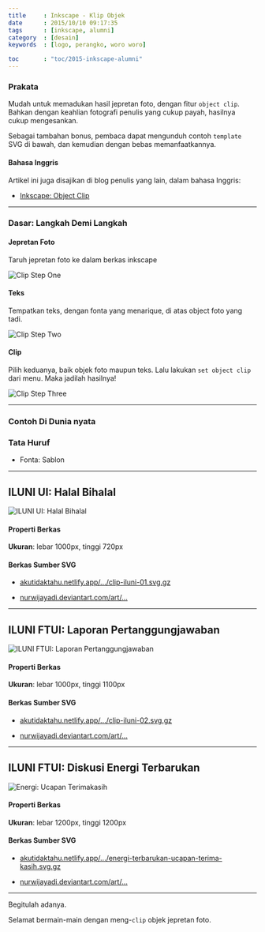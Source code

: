 ```yaml
---
title     : Inkscape - Klip Objek
date      : 2015/10/10 09:17:35
tags      : [inkscape, alumni]
category  : [desain]
keywords  : [logo, perangko, woro woro]

toc       : "toc/2015-inkscape-alumni"
---
```


### Prakata

Mudah untuk memadukan hasil jepretan foto,
dengan fitur `object clip`.
Bahkan dengan keahlian fotografi penulis yang cukup payah,
hasilnya cukup mengesankan.

Sebagai tambahan bonus,
pembaca dapat mengunduh contoh `template` SVG di bawah,
dan kemudian dengan bebas memanfaatkannya. 

#### Bahasa Inggris

Artikel ini juga disajikan di blog penulis yang lain,
dalam bahasa Inggris:

* [Inkscape: Object Clip][english-version]

-- -- --

### Dasar: Langkah Demi Langkah

#### Jepretan Foto

Taruh jepretan foto ke dalam berkas inkscape

![Clip Step One][image-step-photo]

#### Teks

Tempatkan teks, dengan fonta yang menarique,
di atas object foto yang tadi.

![Clip Step Two][image-step-text]

#### Clip

Pilih keduanya, baik objek foto maupun teks.
Lalu lakukan `set object clip` dari menu.
Maka jadilah hasilnya!

![Clip Step Three][image-step-clip]

-- -- --

### Contoh Di Dunia nyata

### Tata Huruf

* Fonta: Sablon

-- -- --

## ILUNI UI: Halal Bihalal

![ILUNI UI: Halal Bihalal][image-iluni-ui]

#### Properti Berkas

**Ukuran**: lebar 1000px, tinggi 720px

#### Berkas Sumber SVG

* [akutidaktahu.netlify.app/.../clip-iluni-01.svg.gz][dotfiles-iluni-ui]

* [nurwijayadi.deviantart.com/art/...][deviant-iluni-ui]

-- -- --

## ILUNI FTUI: Laporan Pertanggungjawaban

![ILUNI FTUI: Laporan Pertanggungjawaban][image-iluni-ftui]

#### Properti Berkas

**Ukuran**: lebar 1000px, tinggi 1100px

#### Berkas Sumber SVG

* [akutidaktahu.netlify.app/.../clip-iluni-02.svg.gz][dotfiles-iluni-ftui]

* [nurwijayadi.deviantart.com/art/...][deviant-iluni-ftui]

-- -- --

## ILUNI FTUI: Diskusi Energi Terbarukan

![Energi: Ucapan Terimakasih][image-energi-trims]

#### Properti Berkas

**Ukuran**: lebar 1200px, tinggi 1200px

#### Berkas Sumber SVG

* [akutidaktahu.netlify.app/.../energi-terbarukan-ucapan-terima-kasih.svg.gz][dotfiles-energi-trims]

* [nurwijayadi.deviantart.com/art/...][deviant-energi-trims]

-- -- --

Begitulah adanya.

Selamat bermain-main dengan meng-`clip` objek jepretan foto.

[//]: <> ( -- -- -- links below -- -- -- )

[english-version]:      https://epsi-rns.gitlab.io/design/inkscape/inkscape-object-clip/

[image-step-photo]:     /posts/desain/2015/10-clip/clip-step-01.png
[image-step-text]:      /posts/desain/2015/10-clip/clip-step-02.png
[image-step-clip]:      /posts/desain/2015/10-clip/clip-step-03.png

[image-iluni-ui]:       /posts/desain/2015/10-clip/clip-iluni-01.png
[dotfiles-iluni-ui]:    /posts/desain/2015/10-clip/clip-iluni-01.svg.gz
[deviant-iluni-ui]:     http://nurwijayadi.deviantart.com/art/Ucapan-Terimakasih-clip-01-645782174

[image-iluni-ftui]:     /posts/desain/2015/10-clip/clip-iluni-02.png
[dotfiles-iluni-ftui]:  /posts/desain/2015/10-clip/clip-iluni-02.svg.gz
[deviant-iluni-ftui]:   http://nurwijayadi.deviantart.com/art/Laporan-Pertanggungjawaban-Clip-02-645782381

[image-energi-trims]:   /posts/desain/2015/09-serbaguna/energi-terbarukan-ucapan-terima-kasih.png
[dotfiles-energi-trims]:/posts/desain/2015/09-serbaguna/energi-terbarukan-ucapan-terima-kasih.svg.gz
[deviant-energi-trims]:  http://nurwijayadi.deviantart.com/art/Ucapan-Terimakasih-clip-03-645782639
